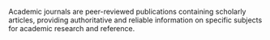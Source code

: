Academic journals are peer-reviewed publications containing scholarly articles, providing authoritative and reliable information on specific subjects for academic research and reference.